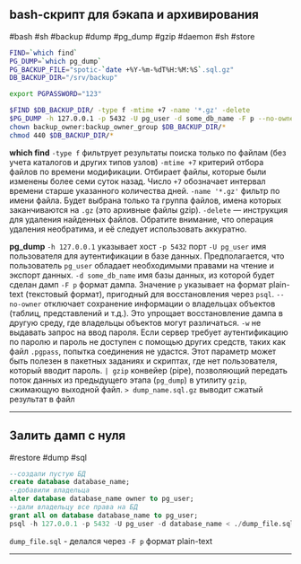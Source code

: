 ## bash-скрипт для бэкапа и архивирования
#bash #sh #backup #dump #pg_dump #gzip #daemon #sh #store
```bash
FIND=`which find`
PG_DUMP=`which pg_dump`
PG_BACKUP_FILE="spotic-`date +%Y-%m-%dT%H:%M:%S`.sql.gz"
DB_BACKUP_DIR="/srv/backup"

export PGPASSWORD="123"

$FIND $DB_BACKUP_DIR/ -type f -mtime +7 -name '*.gz' -delete
$PG_DUMP -h 127.0.0.1 -p 5432 -U pg_user -d some_db_name -F p --no-owner -w | gzip > $DB_BACKUP_DIR/$PG_BACKUP_FILE
chown backup_owner:backup_owner_group $DB_BACKUP_DIR/*
chmod 440 $DB_BACKUP_DIR/*
```

**which find**
`-type f` фильтрует результаты поиска только по файлам (без учета каталогов и других типов узлов)
`-mtime +7` критерий отбора файлов по времени модификации. Отбирает файлы, которые были изменены более семи суток назад. Число `+7` обозначает интервал времени старше указанного количества дней.
`-name '*.gz'` фильтр по имени файла. Будет выбрана только та группа файлов, имена которых заканчиваются на `.gz` (это архивные файлы gzip).
`-delete` — инструкция для удаления найденных файлов. Обратите внимание, что операция удаления необратима, и её следует использовать аккуратно.

**pg_dump**
`-h 127.0.0.1` указывает хост
`-p 5432`  порт
`-U pg_user`  имя пользователя для аутентификации в базе данных. Предполагается, что пользователь `pg_user` обладает необходимыми правами на чтение и экспорт данных.
`-d some_db_name` имя базы данных, из которой будет сделан дамп
`-F p` формат дампа. Значение `p` указывает на формат plain-text (текстовый формат), пригодный для восстановления через `psql`.
`--no-owner` отключает сохранение информации о владельцах объектов (таблиц, представлений и т.д.). Это упрощает восстановление дампа в другую среду, где владельцы объектов могут различаться.
`-w` не выдавать запрос на ввод пароля. Если сервер требует аутентификацию по паролю и пароль не доступен с помощью других средств, таких как файл `.pgpass`, попытка соединения не удастся. Этот параметр может быть полезен в пакетных заданиях и скриптах, где нет пользователя, который вводит пароль.
`| gzip` конвейер (pipe), позволяющий передать поток данных из предыдущего этапа (`pg_dump`) в утилиту `gzip`, сжимающую выходной файл.
`> dump_name.sql.gz` выводит сжатый результат в файл

---

## Залить дамп с нуля
#restore #dump #sql 
```sql
--создали пустую БД
create database database_name;
--добавили владельца
alter database database_name owner to pg_user;
--дали владельцу все права на БД
grant all on database database_name to pg_user;
psql -h 127.0.0.1 -p 5432 -U pg_user -d database_name < ./dump_file.sql
```

`dump_file.sql` - делался через `-F p` формат plain-text 

---
